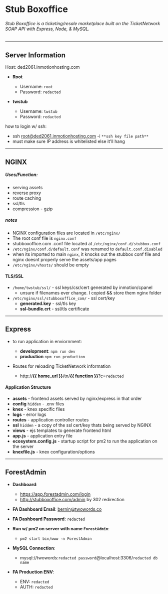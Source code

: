 # Stub Boxoffice
###### Stub Boxoffice is a ticketing/resale marketplace built on the TicketNetwork SOAP API with Express, Node, & MySQL.

---
## Server Information

Host: ded2061.inmotionhosting.com

- **Root**
  - Username: `root`
  - Password: `redacted`

- **twstub**
  - Username: `twstub`
  - Password: `redacted`

how to login w/ ssh:
 - ssh root@ded2061.inmotionhosting.com -i `**ssh key file path**`
 - must make sure IP address is whitelisted else it'll hang

---
## NGINX
##### Uses/Function:
- serving assets
- reverse proxy
- route caching
- ssl/tls
- compression - gzip

##### notes
- NGINX configuration files are located in `/etc/nginx/`
- The root conf file is `nginx.conf`
- stubboxoffice.com .conf file located at `/etc/nginx/conf.d/stubbox.conf`
- `/etc/nginx/conf.d/default.conf` was renamed to `default.conf.disabled`
-   when its imported to main `nginx`, it knocks out the stubbox conf file and nginx doesnt properly serve the assets/app pages
- `/etc/nginx/vhosts/` should be empty

#### TLS/SSL
  - `/home/twstub/ssl/` - ssl keys/csr/cert generated by inmotion/cpanel
    - unsure if filenames ever change. I copied && store them nginx folder
  - `/etc/nginx/ssl/stubboxoffice_com/` - ssl cert/key
    - **generated.key** - ssl/tls key
    - **ssl-bundle.crt** - ssl/tls certificate

---
## Express

- to run application in enviornment:
  - **development**: `npm run dev`
  - **production** `npm run production`

- Routes for reloading TicketNetwork information
  - http://**{{ home_url }}**/tn/**{{ function }}**?c=`redacted`

#### Application Structure

- **assets** - frontend assets served by nginx/express in that order
- **config** `hidden` - .env files
- **knex** - knex specific files
- **logs** - error logs
- **routes** - application controller routes
- **ssl** `hidden` - a copy of the ssl cert/key thats being served by NGINX
- **views** - ejs templates to generate frontend html
- **app.js** - application entry file
- **ecosystem.config.js** - startup script for pm2 to run the application on the server
- **knexfile.js** - knex configuration/options

---
## ForestAdmin
- **Dashboard**:
  - https://app.forestadmin.com/login
  - http://stubboxoffice.com/admin by 302 redirection

- **FA Dashboard Email**: bernin@twowords.co
- **FA Dashboard Password**: `redacted`

- **Run w/ pm2 on server with name `ForestAdmin`**:
  - `pm2 start bin/www -n ForestAdmin`

- **MySQL Connection**: 
  - mysql://twowords:`redacted password`@localhost:3306/`redacted db name`

- **FA Production ENV**:
  - ENV: `redacted`
  - AUTH: `redacted`
